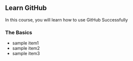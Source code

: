 ## Learn GitHub

In this course, you will learn how to use GitHub Successfully

### The Basics
- sample item1
- sample item2
- sample item3
